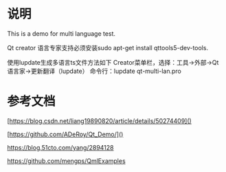 # 说明

This is a demo for multi language test.

Qt creator 语言专家支持必须安装sudo apt-get install qttools5-dev-tools.

使用lupdate生成多语言ts文件方法如下
Creator菜单栏，选择：工具->外部->Qt语言家->更新翻译（lupdate）
命令行：lupdate qt-multi-lan.pro

# 参考文档

[https://blog.csdn.net/liang19890820/article/details/50274409]()

[https://github.com/ADeRoy/Qt_Demo/]()

https://blog.51cto.com/yang/2894128

https://github.com/mengps/QmlExamples
